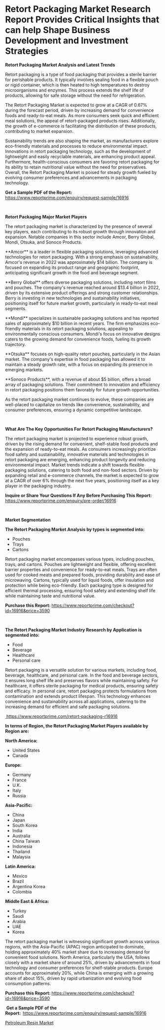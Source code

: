 <p><h1>Retort Packaging Market Research Report Provides Critical Insights that can help Shape Business Development and Investment Strategies</h1></p><p><strong>Retort Packaging Market Analysis and Latest Trends</strong></p>
<p><p>Retort packaging is a type of food packaging that provides a sterile barrier for perishable products. It typically involves sealing food in a flexible pouch or rigid container, which is then heated to high temperatures to destroy microorganisms and enzymes. This process extends the shelf life of products, allowing for safe storage without the need for refrigeration.</p><p>The Retort Packaging Market is expected to grow at a CAGR of 0.67% during the forecast period, driven by increasing demand for convenience foods and ready-to-eat meals. As more consumers seek quick and efficient meal solutions, the appeal of retort-packaged products rises. Additionally, the growth of e-commerce is facilitating the distribution of these products, contributing to market expansion.</p><p>Sustainability trends are also shaping the market, as manufacturers explore eco-friendly materials and processes to reduce environmental impact. Innovations in retort packaging technology, such as the development of lightweight and easily recyclable materials, are enhancing product appeal. Furthermore, health-conscious consumers are favoring retort packaging for its ability to retain nutritional value without the need for preservatives. Overall, the Retort Packaging Market is poised for steady growth fueled by evolving consumer preferences and advancements in packaging technology.</p></p>
<p><strong>Get a Sample PDF of the Report:&nbsp;</strong> <a href="https://www.reportprime.com/enquiry/request-sample/16916?utm_campaign=3061&utm_medium=2&utm_source=Github&utm_content=ia&utm_term=18032025&utm_id=retort-packaging">https://www.reportprime.com/enquiry/request-sample/16916</a></p>
<p>&nbsp;</p>
<p><strong>Retort Packaging Major Market Players</strong></p>
<p><p>The retort packaging market is characterized by the presence of several key players, each contributing to its robust growth through innovation and expansion. Notable companies in this sector include Amcor, Berry Global, Mondi, Otsuka, and Sonoco Products.</p><p>**Amcor** is a leader in flexible packaging solutions, leveraging advanced technologies for retort packaging. With a strong emphasis on sustainability, Amcor's revenue in 2022 was approximately $14 billion. The company is focused on expanding its product range and geographic footprint, anticipating significant growth in the food and beverage segment.</p><p>**Berry Global** offers diverse packaging solutions, including retort films and pouches. The company's revenue reached around $13.4 billion in 2022, driven by its extensive product offerings and strong customer relationships. Berry is investing in new technologies and sustainability initiatives, positioning itself for future market growth, particularly in ready-to-eat meal segments.</p><p>**Mondi** specializes in sustainable packaging solutions and has reported sales of approximately $10 billion in recent years. The firm emphasizes eco-friendly materials in its retort packaging solutions, appealing to environmentally conscious consumers. Mondi's focus on innovative designs caters to the growing demand for convenience foods, fueling its growth trajectory.</p><p>**Otsuka** focuses on high-quality retort pouches, particularly in the Asian market. The company's expertise in food packaging has allowed it to maintain a steady growth rate, with a focus on expanding its presence in emerging markets.</p><p>**Sonoco Products**, with a revenue of about $5 billion, offers a broad array of packaging solutions. Their commitment to innovation and efficiency in retort packaging positions them favorably for future growth opportunities.</p><p>As the retort packaging market continues to evolve, these companies are well-placed to capitalize on trends like convenience, sustainability, and consumer preferences, ensuring a dynamic competitive landscape.</p></p>
<p>&nbsp;</p>
<p><strong>What Are The Key Opportunities For Retort Packaging Manufacturers?</strong></p>
<p><p>The retort packaging market is projected to experience robust growth, driven by the rising demand for convenient, shelf-stable food products and the expansion of ready-to-eat meals. As consumers increasingly prioritize food safety and sustainability, innovative materials and technologies in retort packaging are emerging, enhancing product longevity and reducing environmental impact. Market trends indicate a shift towards flexible packaging solutions, catering to both food and non-food sectors. Driven by expanding retail and e-commerce channels, the market is expected to grow at a CAGR of over 6% through the next five years, positioning itself as a key player in the packaging industry.</p></p>
<p><strong>Inquire or Share Your Questions If Any Before Purchasing This Report:</strong> <a href="https://www.reportprime.com/enquiry/pre-order/16916?utm_campaign=3061&utm_medium=2&utm_source=Github&utm_content=ia&utm_term=18032025&utm_id=retort-packaging">https://www.reportprime.com/enquiry/pre-order/16916</a></p>
<p>&nbsp;</p>
<p><strong>Market Segmentation</strong></p>
<p><strong>The Retort Packaging Market Analysis by types is segmented into:</strong></p>
<p><ul><li>Pouches</li><li>Trays</li><li>Cartons</li></ul></p>
<p><p>Retort packaging market encompasses various types, including pouches, trays, and cartons. Pouches are lightweight and flexible, offering excellent barrier properties and convenience for ready-to-eat meals. Trays are often used for cooked meats and prepared foods, providing durability and ease of microwaving. Cartons, typically used for liquid foods, offer insulation and protection while being eco-friendly. Each packaging type is designed for efficient thermal processing, ensuring food safety and extending shelf life while maintaining taste and nutritional value.</p></p>
<p><strong>Purchase this Report:&nbsp;</strong><a href="https://www.reportprime.com/checkout?id=16916&price=3590&utm_campaign=3061&utm_medium=2&utm_source=Github&utm_content=ia&utm_term=18032025&utm_id=retort-packaging">https://www.reportprime.com/checkout?id=16916&price=3590</a></p>
<p>&nbsp;</p>
<p><strong>The Retort Packaging Market Industry Research by Application is segmented into:</strong></p>
<p><ul><li>Food</li><li>Beverage</li><li>Healthcare</li><li>Personal care</li></ul></p>
<p><p>Retort packaging is a versatile solution for various markets, including food, beverage, healthcare, and personal care. In the food and beverage sectors, it ensures long shelf life and preserves flavors while maintaining safety. For healthcare, it offers sterile packaging for medical products, ensuring safety and efficacy. In personal care, retort packaging protects formulations from contamination and extends product lifespan. This technology enhances convenience and sustainability across all applications, catering to the increasing demand for efficient and safe packaging solutions.</p></p>
<p><a href="https://www.reportprime.com/retort-packaging-r16916?utm_campaign=3061&utm_medium=2&utm_source=Github&utm_content=ia&utm_term=18032025&utm_id=retort-packaging">&nbsp;https://www.reportprime.com/retort-packaging-r16916</a></p>
<p><strong>In terms of Region, the Retort Packaging Market Players available by Region are:</strong></p>
<p>
    <p> <strong> North America: </strong>
        <ul>
            <li>United States</li>
            <li>Canada</li>
        </ul>
        </p> 
    <p> <strong> Europe: </strong>
        <ul>
            <li>Germany</li>
            <li>France</li>
            <li>U.K.</li>
            <li>Italy</li>
            <li>Russia</li>
        </ul>
        </p> 
    <p> <strong> Asia-Pacific: </strong>
        <ul>
            <li>China</li>
            <li>Japan</li>
            <li>South Korea</li>
            <li>India</li>
            <li>Australia</li>
            <li>China Taiwan</li>
            <li>Indonesia</li>
            <li>Thailand</li>
            <li>Malaysia</li>
        </ul>
        </p> 
    <p> <strong> Latin America: </strong>
        <ul>
            <li>Mexico</li>
            <li>Brazil</li>
            <li>Argentina Korea</li>
            <li>Colombia</li>
        </ul>
        </p> 
    <p> <strong> Middle East & Africa: </strong>
        <ul>
            <li>Turkey</li>
            <li>Saudi</li>
            <li>Arabia</li>
            <li>UAE</li>
            <li>Korea</li>
        </ul>
    </p>
    </p>
<p><p>The retort packaging market is witnessing significant growth across various regions, with the Asia-Pacific (APAC) region anticipated to dominate, holding approximately 40% market share due to increasing demand for convenient food solutions. North America, particularly the USA, follows closely with a market share of around 25%, driven by advancements in food technology and consumer preferences for shelf-stable products. Europe accounts for approximately 20%, while China is emerging with a growing share of about 15%, driven by rapid urbanization and evolving food consumption patterns.</p></p>
<p><strong>Purchase this Report: </strong><a href="https://www.reportprime.com/checkout?id=16916&price=3590&utm_campaign=3061&utm_medium=2&utm_source=Github&utm_content=ia&utm_term=18032025&utm_id=retort-packaging">https://www.reportprime.com/checkout?id=16916&price=3590</a></p>
<p>&nbsp;<strong>Get a Sample PDF of the Report:&nbsp;&nbsp;</strong><a href="https://www.reportprime.com/enquiry/request-sample/16916?utm_campaign=3061&utm_medium=2&utm_source=Github&utm_content=ia&utm_term=18032025&utm_id=retort-packaging">https://www.reportprime.com/enquiry/request-sample/16916</a></p>
<p><strong></strong></p>
<p><p><a href="https://github.com/saroarmaicky/Market-Research-Report-List-1/blob/main/petroleum-resin-market.md?utm_campaign=3061&utm_medium=2&utm_source=Github&utm_content=ia&utm_term=18032025&utm_id=retort-packaging">Petroleum Resin Market</a></p></p>